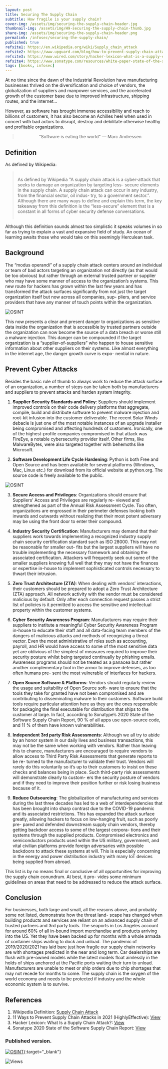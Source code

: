 ```yaml
---
layout: post
title: Securing The Supply Chain
subtitle: How fragile is your supply chain?
cover-img: /assets/img/securing-the-supply-chain-header.jpg
thumbnail-img: /assets/img/H9-securing-the-supply-chain-thumb.jpg
share-img: /assets/img/securing-the-supply-chain-header.png
permalink: /infosec/securing-the-supply-chain/
published: true
refsite1: https://en.wikipedia.org/wiki/Supply_chain_attack
refsite2: https://www.upguard.com/blog/how-to-prevent-supply-chain-attacks
refsite3: https://www.wired.com/story/hacker-lexicon-what-is-a-supply-chain-attack/
refsite4: https://www.sonatype.com/resources/white-paper-state-of-the-software-supply-chain-2020
tags: [books, infosec]
---
```


At no time since the dawn of the Industrial Revolution have manufacturing businesses thrived on the diversification and choice of vendors, the globalization of suppliers and manpower services, and the accelerated growth of the customer base due to improved infrastructure, shipping routes, and the internet...

However, as software has brought immense accessibility and reach to billions of customers, it has also become an Achilles heel when used in concert with bad actors to disrupt, destroy and debilitate otherwise healthy and profitable organizations.

<blockquote>

<p align="center">
“Software is eating the world" ― Marc Andressen
</p>

</blockquote>

## Definition

As defined by Wikipedia:

<blockquote>

<p align="left"><br/>
As defined by Wikipedia "A supply chain attack is a cyber-attack that seeks to damage an organization by targeting less- secure elements in the supply chain. A supply chain attack can occur in any industry, from the financial sector, oil indus- try, to a government sector.”. Although there are many ways to define and explain this term, the key takeaway from this definition is the “less-secure” element that is a constant in all forms of cyber security defense conversations.<br/><br/>
</p>

</blockquote>

Although this definition sounds almost too simplistic it speaks volumes in so far as trying to explain a vast and expansive field of study. An ocean of learning awaits those who would take on this seemingly Herculean task.

## Background

The “modus operandi” of a supply chain attack centers around an individual or team of bad actors targeting an organization not directly (as that would be too obvious) but rather through an external trusted partner or supplier who may have some manner of access to the organization’s systems. This new route for hackers has grown within the last few years and has transformed the attack surfaces significantly from not just the target organization itself but now across all companies, sup- pliers, and service providers that have any manner of touch points within the organization.

![OSINT](/assets/img/securing-the-supply-chain-01.png)

This now presents a clear and present danger to organizations as sensitive data inside the organization that is accessible by trusted partners outside the organization can now become the source of a data breach or worse still a malware injection. This danger can be compounded if the target organization is a “supplier-of-suppliers” who happen to house sensitive information about other suppliers on their systems. Like almost everything in the internet age, the danger growth curve is expo- nential in nature.

## Prevent Cyber Attacks

Besides the basic rule of thumb to always work to reduce the attack surface of an organization, a number of steps can be taken both by manufacturers and suppliers to prevent attacks and harden system integrity.

1.	**Supplier Security Standards and Policy**: Suppliers should implement improved controls on their code delivery platforms that aggregate, compile, build and distribute software to prevent malware injection and root-kit infusion into the customer deliverable. The recent Solar Winds debacle is just one of the most notable instances of an upgrade installer being compromised and affecting hundreds of customers. Ironically, one of the highest-profile companies compromised in that attack was FireEye, a notable cybersecurity provider itself. Other firms, like MalwareBytes, were also targeted together with behemoths like Microsoft.

2.	**Software Development Life Cycle Hardening**: Python is both Free and Open Source and has been available for several platforms (Windows, Mac, Linux etc.) for download from its official website at python.org. The source code is freely available to the public.

![OSINT](/assets/img/securing-the-supply-chain-02.png)

3.	**Secure Access and Privileges**: Organizations should ensure that Suppliers’ Access and Privileges are regularly re- viewed and strengthened as part of the Annual Risk Assessment Cycle. Too often, organizations are engrossed in their perimeter defenses looking both inwards and outwards without realizing that their most potent adversary may be using the front door to enter their compound.

4.	**Industry Security Certification**: Manufacturers may demand that their suppliers work towards implementing a recognized industry supply chain security certification standard such as ISO 28000. This may not be reasonable for smaller out- fits but the largest suppliers will have no trouble implementing the necessary framework and obtaining the associated certification. Attackers will frequently seek out some of the smaller suppliers knowing full well that they may not have the finances or expertise in-house to implement sophisticated controls necessary to thwart their intrusion.

5.	**Zero Trust Architecture (ZTA)**: When dealing with vendors’ interactions, their customers should be prepared to adopt a Zero Trust Architecture (ZTA) approach. All network activity with the vendor must be considered malicious by default. Only after each connection request passes a strict list of policies is it permitted to access the sensitive and intellectual property within the customer systems.

6.	**Cyber Security Awareness Program**: Manufacturers may require their suppliers to institute a meaningful Cyber Security Awareness Program in-house to educate their staff and all data-facing team members of the dangers of malicious attacks and methods of recognizing a threat vector. Even the most administrative of roles such as accounting, payroll, and HR would have access to some of the most sensitive data yet are oblivious of the simplest of measures required to improve their security posture whilst being targeted continually by phishing emails. Awareness programs should not be treated as a panacea but rather another complementary tool in the armor to improve defenses, as too often humans pre- sent the most vulnerable of interfaces for hackers.

7.	**Open Source Software & Platforms**: Vendors should regularly review the usage and suitability of Open Source soft- ware to ensure that the tools they take for granted have not been compromised and are contributing to disseminating malware to their customers. Software build tools require particular attention here as they are the ones responsible for packaging the final executable for distribution that ships to the customer at large. In fact, according to Sonatype’s 2020 State of the Software Supply Chain Report, 90 % of all apps use open-source code, and 11 % of them have known vulnerabilities.

8.	**Independent 3rd party Risk Assessments**: Although we all try to abide by an honor system in our daily lives and business transactions, this may not be the same when working with vendors. Rather than leaving this to chance, manufacturers are encouraged to require vendors to allow access to Third Party Risk Assessments that generate reports to be re- turned to the manufacturer to validate their trust. Vendors will rarely do this voluntarily so it’s up to their customers to insist on these checks and balances being in place. Such third-party risk assessments will demonstrate clearly to custom- ers the security posture of vendors and if they need to improve their position further or risk losing business because of it.

9.	**Reduce Outsourcing**: The globalization of manufacturing and services during the last three decades has led to a web of interdependencies that has been brought into sharp contrast due to the COVID-19 pandemic and its associated restrictions. This has expanded the attack surface greatly, allowing hackers to focus on low-hanging fruit, such as poorly pre- pared and defended downstream supply chain vendors, thereby getting backdoor access to some of the largest corpora- tions and their systems through the supplied products. Compromised electronics and semiconductors products used within the US military, government, and vital civilian platforms provide foreign adversaries with possible backdoors to attack these systems at will. This is especially concerning in the energy and power distribution industry with many IoT devices being supplied from abroad.

This list is by no means final or conclusive of all opportunities for improving the supply chain conundrum. At best, it pro- vides some minimum guidelines on areas that need to be addressed to reduce the attack surface.

## Conclusion

For businesses, both large and small, all the reasons above, and probably some not listed, demonstrate how the threat land- scape has changed when building products and services are reliant on an advanced supply chain of trusted partners and 3rd party tools. The seaports in Los Angeles account for around 60% of all in-bound import merchandise and products arriving into the US. Yet they have been backed up for months with a whole armada of container ships waiting to dock and unload. The pandemic of 2019/2020/2021 has laid bare just how fragile our supply chain networks are with shortages predicted in the near and long term. Car dealerships are flush with pre-owned models while the latest models float aimlessly in the holds of ships anchored at the Pacific ports waiting their turn to unload. Manufacturers are unable to meet or ship orders due to chip shortages that may not recede for months to come. The supply chain is the oxygen of the world economy and needs to be protected if industry and the whole economic system is to survive.

## References

1. Wikipedia Definition: <a href="{{page.refsite1}}" target="_blank">Supply Chain Attack</a>
2. 11 Ways to Prevent Supply Chain Attacks in 2021 (HighlyEffective): <a href="{{page.refsite2}}"  target="_blank">View</a>
3. Hacker Lexicon: What Is a Supply Chain Attack?: <a href="{{page.refsite3}}" target="_blank">View</a>
4. Sonatype 2020 State of the Software Supply Chain Report: <a href="{{page.refsite4}}"  target="_blank">View</a>

### Published version.

[![OSINT](/assets/img/H9-securing-the-supply-chain-cover.jpg)](/assets/pdfs/H9-securing-the-supply-chain.pdf){:target="_blank"}

<div class="views">
    <span class="views">
        <img src="https://visitor-badge.glitch.me/badge?page_id={{ .site.permalink }}" alt="Views"/>
    </span>
</div>
